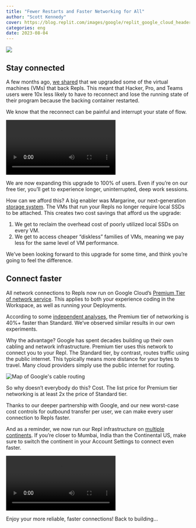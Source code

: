 ```yaml
---
title: "Fewer Restarts and Faster Networking for All"
author: "Scott Kennedy"
cover: https://blog.replit.com/images/google/replit_google_cloud_header.png
categories: eng
date: 2023-08-04
---
```


![](/images/google/replit_google_cloud_header.png)

## Stay connected

A few months ago, [we shared](https://blog.replit.com/regular-vms) that we upgraded some of the virtual machines (VMs) that back Repls. This meant that Hacker, Pro, and Teams users were 10x less likely to have to reconnect and lose the running state of their program because the backing container restarted.

We know that the reconnect can be painful and interrupt your state of flow.

![VMs reconnect](/images/regular-vms/reconnect.mp4)

We are now expanding this upgrade to 100% of users. Even if you’re on our free tier, you’ll get to experience longer, uninterrupted, deep work sessions.

How can we afford this? A big enabler was Margarine, our next-generation [storage system](https://blog.replit.com/replit-storage-the-next-generation). The VMs that run your Repls no longer require local SSDs to be attached. This creates two cost savings that afford us the upgrade:
1. We get to reclaim the overhead cost of poorly utilized local SSDs on every VM.
2. We get to access cheaper “diskless” families of VMs, meaning we pay less for the same level of VM performance.
   
We’ve been looking forward to this upgrade for some time, and think you’re going to feel the difference.

## Connect faster

All network connections to Repls now run on Google Cloud’s [Premium Tier of network service](https://cloud.google.com/network-tiers/docs/overview). This applies to both your experience coding in the Workspace, as well as running your Deployments.

According to some [independent analyses](https://medium.com/google-cloud/gcps-standard-tier-networking-performance-c66350cf4763), the Premium tier of networking is 40%+ faster than Standard. We’ve observed similar results in our own experiments.

Why the advantage? Google has spent decades building up their own cabling and network infrastructure. Premium tier uses this network to connect you to your Repl. The Standard tier, by contrast, routes traffic using the public internet. This typically means more distance for your bytes to travel. Many cloud providers simply use the public internet for routing.

![Map of Google's cable routing](/images/google-routing.jpeg)

So why doesn’t everybody do this? Cost. The list price for Premium tier networking is at least 2x the price of Standard tier.

Thanks to our deeper partnership with Google, and our new worst-case cost controls for outbound transfer per user, we can make every user connection to Repls faster.

And as a reminder, we now run our Repl infrastructure on [multiple continents](https://blog.replit.com/geo-part-3-deploy). If you’re closer to Mumbai, India than the Continental US, make sure to switch the continent in your Account Settings to connect even faster.

![Selecting a different continent in account settings](/images/India%20Part%202/Continent%20Selector.mp4)

Enjoy your more reliable, faster connections! Back to building…








